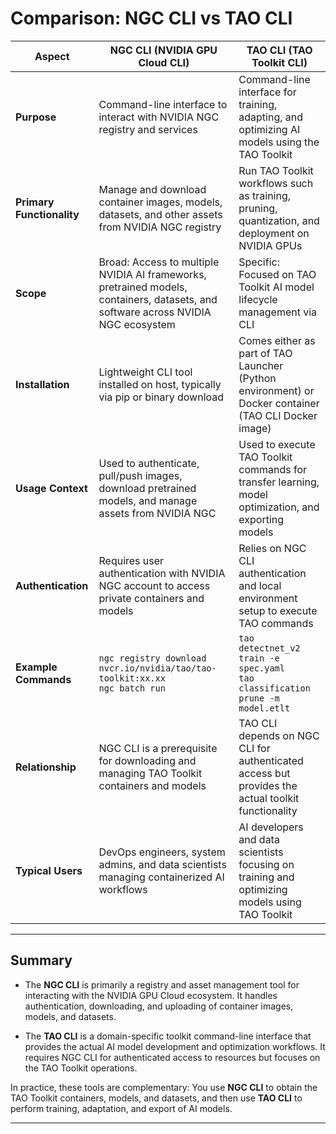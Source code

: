 # Comparison: NGC CLI vs TAO CLI

| Aspect                    | NGC CLI (NVIDIA GPU Cloud CLI)                                                                                                    | TAO CLI (TAO Toolkit CLI)                                                                            |
| ------------------------- | --------------------------------------------------------------------------------------------------------------------------------- | ---------------------------------------------------------------------------------------------------- |
| **Purpose**               | Command-line interface to interact with NVIDIA NGC registry and services                                                          | Command-line interface for training, adapting, and optimizing AI models using the TAO Toolkit        |
| **Primary Functionality** | Manage and download container images, models, datasets, and other assets from NVIDIA NGC registry                                 | Run TAO Toolkit workflows such as training, pruning, quantization, and deployment on NVIDIA GPUs     |
| **Scope**                 | Broad: Access to multiple NVIDIA AI frameworks, pretrained models, containers, datasets, and software across NVIDIA NGC ecosystem | Specific: Focused on TAO Toolkit AI model lifecycle management via CLI                               |
| **Installation**          | Lightweight CLI tool installed on host, typically via pip or binary download                                                      | Comes either as part of TAO Launcher (Python environment) or Docker container (TAO CLI Docker image) |
| **Usage Context**         | Used to authenticate, pull/push images, download pretrained models, and manage assets from NVIDIA NGC                             | Used to execute TAO Toolkit commands for transfer learning, model optimization, and exporting models |
| **Authentication**        | Requires user authentication with NVIDIA NGC account to access private containers and models                                      | Relies on NGC CLI authentication and local environment setup to execute TAO commands                 |
| **Example Commands**      | `ngc registry download nvcr.io/nvidia/tao/tao-toolkit:xx.xx` <br> `ngc batch run`                                                 | `tao detectnet_v2 train -e spec.yaml` <br> `tao classification prune -m model.etlt`                  |
| **Relationship**          | NGC CLI is a prerequisite for downloading and managing TAO Toolkit containers and models                                          | TAO CLI depends on NGC CLI for authenticated access but provides the actual toolkit functionality    |
| **Typical Users**         | DevOps engineers, system admins, and data scientists managing containerized AI workflows                                          | AI developers and data scientists focusing on training and optimizing models using TAO Toolkit       |

---

## Summary

* The **NGC CLI** is primarily a registry and asset management tool for interacting with the NVIDIA GPU Cloud ecosystem. It handles authentication, downloading, and uploading of container images, models, and datasets.

* The **TAO CLI** is a domain-specific toolkit command-line interface that provides the actual AI model development and optimization workflows. It requires NGC CLI for authenticated access to resources but focuses on the TAO Toolkit operations.

In practice, these tools are complementary:
You use **NGC CLI** to obtain the TAO Toolkit containers, models, and datasets, and then use **TAO CLI** to perform training, adaptation, and export of AI models.

---
